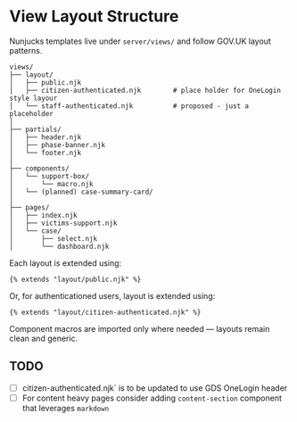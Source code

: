 # View Layout Structure

Nunjucks templates live under `server/views/` and follow GOV.UK layout patterns.

```text
views/
├── layout/
│   ├── public.njk
│   ├── citizen-authenticated.njk        # place holder for OneLogin style layour
│   └── staff-authenticated.njk          # proposed - just a placeholder
│
├── partials/
│   ├── header.njk
│   ├── phase-banner.njk
│   └── footer.njk
│
├── components/
│   └── support-box/
│       └── macro.njk
│   └── (planned) case-summary-card/
│
├── pages/
│   ├── index.njk
│   ├── victims-support.njk
│   └── case/
│       ├── select.njk
│       └── dashboard.njk
```

Each layout is extended using:

```nunjucks
{% extends "layout/public.njk" %}
```

Or, for authenticationed users, layout is extended using:

```nunjucks
{% extends "layout/citizen-authenticated.njk" %}
```

Component macros are imported only where needed — layouts remain clean and generic.

## TODO

- [ ] citizen-authenticated.njk` is to be updated to use GDS OneLogin header
- [ ] For content heavy pages consider adding `content-section` component that leverages `markdown`
